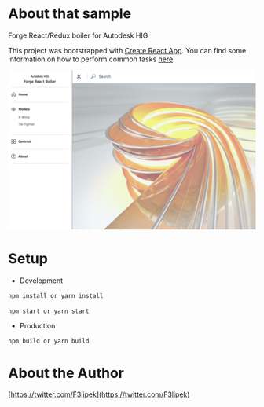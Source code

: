 # About that sample

Forge React/Redux boiler for Autodesk HIG

This project was bootstrapped with [Create React App](https://github.com/facebookincubator/create-react-app). You can find some information on how to perform common tasks [here](https://github.com/facebookincubator/create-react-app/blob/master/packages/react-scripts/template/README.md).

![thumbnail](thumbnail.png)

# Setup

* Development

```sh
npm install or yarn install
```
```sh
npm start or yarn start
```
 
* Production
```sh
npm build or yarn build
```

# About the Author

[https://twitter.com/F3lipek](https://twitter.com/F3lipek)
